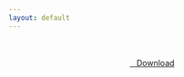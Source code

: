```yaml
---
layout: default
---
```


<br />

<br />

<center>
<a href="https://drive.google.com/uc?authuser=0&id=1T9RFSfLO7glQzalPpyWXJJ4VWHQuWliV&export=download" class="hbt"><i class="fa fa-chevron-down" aria-hidden="true"></i>&nbsp; &nbsp;Download</a>
</center><br />

<br />
